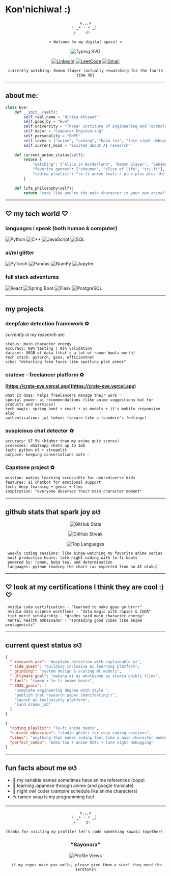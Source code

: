 # Kon'nichiwa! :)  

<div align="center">
  
```
∧,,,∧
    ( ̳• · • ̳)     
   /    づ♡      

< Welcome to my digital space! >
```

![Typing SVG](https://readme-typing-svg.herokuapp.com?font=JetBrains+Mono&size=24&duration=4000&pause=800&color=F8BBD0&center=true&vCenter=true&width=700&lines=AI+%26+ML+Otaku;Coding+like+it's+my+anime+arc;Building+the+future+with+✨kawaii✨+code;Computer+Engineering;～(＾◡＾)～)

</div>

<div align="center">
  
[![LinkedIn](https://img.shields.io/badge/LinkedIn-pastel?style=flat-square&logo=linkedin&logoColor=white&color=E1BEE7)](https://www.linkedin.com/in/nitika-6ab64024a)
[![LeetCode](https://img.shields.io/badge/LeetCode-kawaii?style=flat-square&logo=LeetCode&logoColor=white&color=FFD1DC)](https://leetcode.com/nitika__)
[![Gmail](https://img.shields.io/badge/Gmail-soft?style=flat-square&logo=gmail&logoColor=white&color=B8E6B8)](mailto:nitikaahlawat3@gmail.com)

`currently watching: Demon Slayer (actually rewatching for the fourth time XD)` 

</div>

---

## about me:

```python
class Eve:
    def __init__(self):
        self.real_name = "Nitika Ahlawat"
        self.goes_by = "Eve"
        self.university = "Thapar Institute of Engineering and Technology"
        self.major = "Computer Engineering"
        self.personality = "ENPF" 
        self.loves = ["anime", "coding", "boba tea", "late night debugging", "ramen"]
        self.current_mood = "excited about AI research"
        
    def current_anime_status(self):
        return {
            "watching": ["Alice in Borderland", "Demon Slayer", "Sakamoto Days"],
            "favorite_genres": ["shounen", "slice of life", "sci-fi"],
            "coding_playlist": "lo-fi anime beats ♪ plus plus plus the demon slayer playlist is awesome ohh I love the Akaza Epic Theme"
        }
        
    def life_philosophy(self):
        return "code like you're the main character in your own anime!"
```

---

## ♡ my tech world ♡

### languages i speak (both human & computer) 
![Python](https://img.shields.io/badge/python-kawaii?style=for-the-badge&logo=python&logoColor=white&color=FFB6C1)
![C++](https://img.shields.io/badge/c++-aesthetic?style=for-the-badge&logo=c%2B%2B&logoColor=white&color=DDA0DD)
![JavaScript](https://img.shields.io/badge/javascript-pastel?style=for-the-badge&logo=javascript&logoColor=white&color=F0E68C)
![SQL](https://img.shields.io/badge/SQL-soft?style=for-the-badge&logo=mysql&logoColor=white&color=B8E6B8)

### ai/ml glitter
![PyTorch](https://img.shields.io/badge/PyTorch-kawaii?style=for-the-badge&logo=PyTorch&logoColor=white&color=FFB6C1)
![Pandas](https://img.shields.io/badge/pandas-aesthetic?style=for-the-badge&logo=pandas&logoColor=white&color=E6E6FA)
![NumPy](https://img.shields.io/badge/numpy-dreamy?style=for-the-badge&logo=numpy&logoColor=white&color=F0F8FF)
![Jupyter](https://img.shields.io/badge/jupyter-soft?style=for-the-badge&logo=jupyter&logoColor=white&color=DDD6FE)

### full stack adventures 
![React](https://img.shields.io/badge/react-pastel?style=for-the-badge&logo=react&logoColor=white&color=B8E6B8)
![Spring Boot](https://img.shields.io/badge/spring-kawaii?style=for-the-badge&logo=spring&logoColor=white&color=FFD1DC)
![Flask](https://img.shields.io/badge/flask-aesthetic?style=for-the-badge&logo=flask&logoColor=white&color=E1BEE7)
![PostgreSQL](https://img.shields.io/badge/postgresql-dreamy?style=for-the-badge&logo=postgresql&logoColor=white&color=F5DEB3)

---

##  my projects 

### deepfake detection framework ✿
*currently in my research arc* 
```
status: main character energy 
accuracy: 89% testing | 91% validation 
dataset: 50GB of data (that's a lot of ramen bowls worth)
tech stack: pytorch, gans, efficientnet
vibe: "detecting fake faces like spotting plot armor"
```

### crateve - freelancer platform ✿
**[https://crate-eve.vercel.app](https://crate-eve.vercel.app)** 
```
what it does: helps freelancers manage their work ♡
special power: ai recommendations (like anime suggestions but for products and services)
tech magic: spring boot + react + ai models + it's mobile responsive also
authentication: jwt tokens (secure like a tsundere's feelings)
```

###  suspicious chat detector ✿
```
accuracy: 97.5% (higher than my anime quiz scores)
processes: whatsapp chats up to 1mb
tech: python ml + streamlit 
purpose: keeping conversations safe ♡
```

###  Capstone project ✿
```
mission: making learning accessible for neurodiverse kids
features: ai chatbot for emotional support
tech: deep learning + genai + llms
inspiration: "everyone deserves their main character moment"
```

---

##  github stats that spark joy ʚଓ

<div align="center">

![GitHub Stats](https://github-readme-stats.vercel.app/api?username=Nitika13&theme=buefy&hide_border=true&include_all_commits=true&count_private=true&bg_color=0d1117&title_color=F8BBD0&text_color=E6E6FA&icon_color=DDA0DD)

![GitHub Streak](https://github-readme-streak-stats.herokuapp.com/?user=Nitika13&theme=buefy&hide_border=true&background=0d1117&stroke=F8BBD0&ring=DDA0DD&fire=FFB6C1&currStreakLabel=E6E6FA&currStreakNum=F8BBD0&sideNums=E6E6FA&sideLabels=DDA0DD&dates=B8E6B8)

![Top Languages](https://github-readme-stats.vercel.app/api/top-langs/?username=Nitika13&theme=buefy&hide_border=true&include_all_commits=true&count_private=true&layout=compact&bg_color=0d1117&title_color=F8BBD0&text_color=E6E6FA)

</div>


```
 weekly coding sessions: like binge-watching my favorite anime series
 most productive hours: late night coding with lo-fi beats
 powered by: ramen, boba tea, and determination
 languages: python leading the chart (as expected from an AI otaku)
```

---

## ♡ look at my certifications I think they are cool :) ♡

```
 nvidia cuda certification - "learned to make gpus go brrrr" 
 nvidia data science workflows - "data magic with rapids & CUDA" 
 tiet merit scholarship - "grades said main character energy"
 mental health ambassador - "spreading good vibes like anime protagonists"
```

---

## current quest status ʚଓ

```json
{
  " research_arc": "deepfake detection with explainable ai",
  " side_quest": "building inclusive ai learning platform", 
  " grinding": "system design & scaling ml models",
  " ultimate_goal": "making ai as wholesome as studio ghibli films",
  " fuel": "ramen + lo-fi anime beats",
  " 2025_goals": [
    "complete engineering degree with style ",
    "publish that research paper (manifesting!)",
    "launch ai inclusivity platform",
    "land dream job"
  ]
}
```

```json
{
  "coding_playlist": "lo-fi anime beats",
  "current_obsession": "studio ghibli for cozy coding sessions",
  "vibes": "anything that makes coding feel like a main character moment",
  "perfect_combo": "boba tea + anime OSTs + late night debugging"
}
```

---

##  fun facts about me ʚଓ

- 🌸 my variable names sometimes have anime references (oops)
- 🎌 learning japanese through anime (and google translate)
- 🌙 night owl coder (vampire schedule like anime characters)
- ☕ ramen soup is my programming fuel 

---

<div align="center">

```
∧,,,∧
    ( ̳• · • ̳)     
   /    づ♡      

thanks for visiting my profile! let's code something kawaii together! 
```

### "Sayonara"

![Profile Views](https://komarev.com/ghpvc/?username=Nitika13&label=visitors&color=F8BBD0&style=flat)

` if my repos make you smile, please give them a star! they need the serotonin`

</div>
